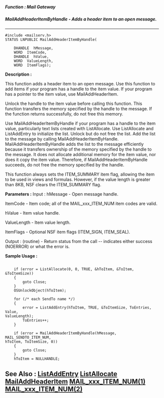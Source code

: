 ##### Function : Mail Gateway
##### MailAddHeaderItemByHandle - Adds a header item to an open message.
---
```
#include <mailserv.h>
STATUS LNPUBLIC MailAddHeaderItemByHandle(

	DHANDLE  hMessage,
	WORD  ItemCode,
	DHANDLE  hValue,
	WORD  ValueLength,
	WORD  ItemFlags);
```
**Description :**

This function adds a header item to an open message.  Use this function to add 
items if your program has a handle to the item value. If your program has a 
pointer to the item value, use MailAddHeaderItem.

Unlock the handle to the item value before calling this function. This function 
transfers the memory specified by the handle to the message. If the function 
returns successfully, do not free this memory.

Use MailAddHeaderItemByHandle if your program has a handle to the item value, 
particularly text lists created with ListAllocate. Use ListAllocate and 
ListAddEntry to initialize the list. Unlock but do not free the list. Add the 
list to the message by calling MailAddHeaderItemByHandle. 
MailAddHeaderItemByHandle adds the list to the message efficiently because it 
transfers ownership of the memory specified by the handle to the message. It 
does not allocate additional memory for the item value, nor does it copy the 
item value. Therefore, if MailAddHeaderItemByHandle succeeds, do not free the 
memory specified by the handle.

This function always sets the ITEM_SUMMARY item flag, allowing the item to be 
used in views and formulas.  However, if the value length is greater than 8KB, 
NSF clears the ITEM_SUMMARY flag.

**Parameters :**
Input :
hMessage  -  Open message handle.

ItemCode  -  Item code; all of the MAIL_xxx_ITEM_NUM item codes are valid.

hValue  -  Item value handle.

ValueLength  -  Item value length.

ItemFlags  -  Optional NSF item flags (ITEM_SIGN, ITEM_SEAL).

Output :
(routine)  -  Return status from the call -- indicates either success (NOERROR) or what the error is.



**Sample Usage :**
```

    if (error = ListAllocate(0, 0, TRUE, &hToItem, &ToItem, &ToItemSize))
    {
        goto Close;
    }
    OSUnlockObject(hToItem);

    for (/* each SendTo name */)
    {
        error = ListAddEntry(hToItem, TRUE, &ToItemSize, ToEntries, Value, 
ValueLength);
        ToEntries++;
    }
  
    if (error = MailAddHeaderItemByHandle(hMessage, MAIL_SENDTO_ITEM_NUM, 
hToItem, ToItemSize, 0))
    {
        goto Close;
    }
    hToItem = NULLHANDLE;

```
**See Also :**
[ListAddEntry](/domino-c-api-docs/reference/Func/ListAddEntry)
[ListAllocate](/domino-c-api-docs/reference/Func/ListAllocate)
[MailAddHeaderItem](/domino-c-api-docs/reference/Func/MailAddHeaderItem)
[MAIL_xxx_ITEM_NUM(1)](/domino-c-api-docs/reference/Symb/MAIL_xxx_ITEM_NUM(1))
[MAIL_xxx_ITEM_NUM(2)](/domino-c-api-docs/reference/Symb/MAIL_xxx_ITEM_NUM(2))
---

